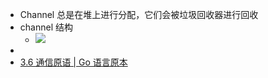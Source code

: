 - Channel 总是在堆上进行分配，它们会被垃圾回收器进行回收
- channel 结构
	- ![](https://golang.design/under-the-hood/assets/chan.png)
-
- [3.6 通信原语 | Go 语言原本](https://golang.design/under-the-hood/zh-cn/part1basic/ch03lang/chan/)
